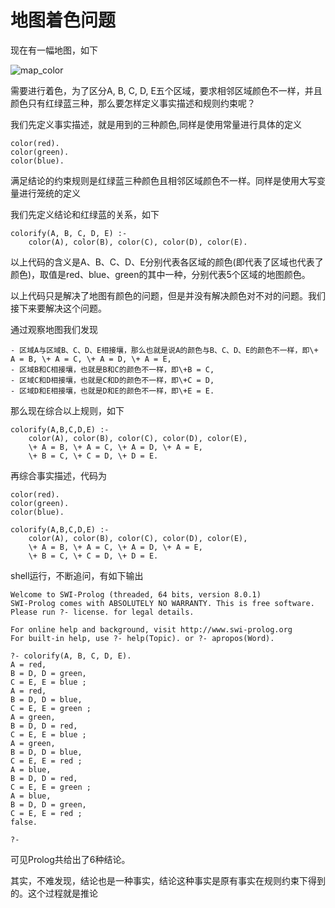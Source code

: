 # 地图着色问题
现在有一幅地图，如下

![map_color](https://cdn.nlark.com/yuque/0/2019/png/257195/1549424781760-27a511c5-6a7c-400a-a974-264d8254c2ad.png)

需要进行着色，为了区分A, B, C, D, E五个区域，要求相邻区域颜色不一样，并且颜色只有红绿蓝三种，那么要怎样定义事实描述和规则约束呢？

我们先定义事实描述，就是用到的三种颜色,同样是使用常量进行具体的定义
```
color(red).
color(green).
color(blue).
```
满足结论的约束规则是红绿蓝三种颜色且相邻区域颜色不一样。同样是使用大写变量进行笼统的定义

我们先定义结论和红绿蓝的关系，如下
```
colorify(A, B, C, D, E) :-
    color(A), color(B), color(C), color(D), color(E).
```
以上代码的含义是A、B、C、D、E分别代表各区域的颜色(即代表了区域也代表了颜色)，取值是red、blue、green的其中一种，分别代表5个区域的地图颜色。

以上代码只是解决了地图有颜色的问题，但是并没有解决颜色对不对的问题。我们接下来要解决这个问题。

通过观察地图我们发现

	- 区域A与区域B、C、D、E相接壤，那么也就是说A的颜色与B、C、D、E的颜色不一样，即\+ A = B, \+ A = C, \+ A = D, \+ A = E,
	- 区域B和C相接壤，也就是B和C的颜色不一样，即\+B = C,
	- 区域C和D相接壤，也就是C和D的颜色不一样，即\+C = D,
	- 区域D和E相接壤，也就是D和E的颜色不一样，即\+E = E.

那么现在综合以上规则，如下
```
colorify(A,B,C,D,E) :-
    color(A), color(B), color(C), color(D), color(E),
    \+ A = B, \+ A = C, \+ A = D, \+ A = E,
    \+ B = C, \+ C = D, \+ D = E.
```
再综合事实描述，代码为
```
color(red).
color(green).
color(blue).

colorify(A,B,C,D,E) :-
    color(A), color(B), color(C), color(D), color(E),
    \+ A = B, \+ A = C, \+ A = D, \+ A = E,
    \+ B = C, \+ C = D, \+ D = E.
```
shell运行，不断追问，有如下输出
```
Welcome to SWI-Prolog (threaded, 64 bits, version 8.0.1)
SWI-Prolog comes with ABSOLUTELY NO WARRANTY. This is free software.
Please run ?- license. for legal details.

For online help and background, visit http://www.swi-prolog.org
For built-in help, use ?- help(Topic). or ?- apropos(Word).

?- colorify(A, B, C, D, E).
A = red,
B = D, D = green,
C = E, E = blue ;
A = red,
B = D, D = blue,
C = E, E = green ;
A = green,
B = D, D = red,
C = E, E = blue ;
A = green,
B = D, D = blue,
C = E, E = red ;
A = blue,
B = D, D = red,
C = E, E = green ;
A = blue,
B = D, D = green,
C = E, E = red ;
false.

?- 
```
可见Prolog共给出了6种结论。

其实，不难发现，结论也是一种事实，结论这种事实是原有事实在规则约束下得到的。这个过程就是推论